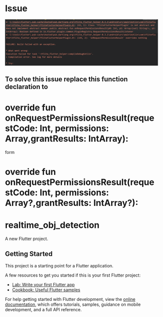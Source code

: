 # Issue
<img src="issue_image.png" />

## To solve this issue replace this function declaration to 
# override fun onRequestPermissionsResult(requestCode: Int, permissions: Array<out String>,grantResults: IntArray):
form 
# override fun onRequestPermissionsResult(requestCode: Int, permissions: Array<out String>?,grantResults: IntArray?):

# realtime_obj_detection

A new Flutter project.

## Getting Started

This project is a starting point for a Flutter application.

A few resources to get you started if this is your first Flutter project:

- [Lab: Write your first Flutter app](https://docs.flutter.dev/get-started/codelab)
- [Cookbook: Useful Flutter samples](https://docs.flutter.dev/cookbook)

For help getting started with Flutter development, view the
[online documentation](https://docs.flutter.dev/), which offers tutorials,
samples, guidance on mobile development, and a full API reference.
